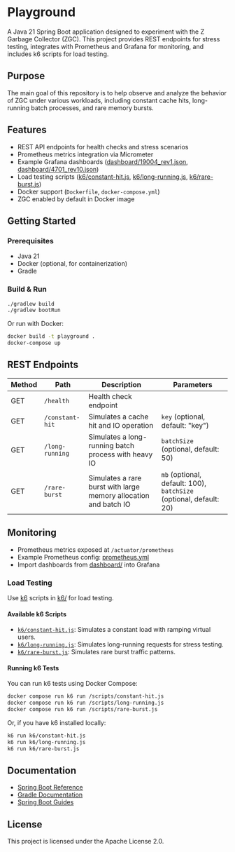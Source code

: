 # Playground

A Java 21 Spring Boot application designed to experiment with the Z Garbage Collector (ZGC). This project provides REST endpoints for stress testing, integrates with Prometheus and Grafana for monitoring, and includes k6 scripts for load testing.

## Purpose

The main goal of this repository is to help observe and analyze the behavior of ZGC under various workloads, including constant cache hits, long-running batch processes, and rare memory bursts.

## Features

- REST API endpoints for health checks and stress scenarios
- Prometheus metrics integration via Micrometer
- Example Grafana dashboards ([dashboard/19004_rev1.json](dashboard/19004_rev1.json), [dashboard/4701_rev10.json](dashboard/4701_rev10.json))
- Load testing scripts ([k6/constant-hit.js](k6/constant-hit.js), [k6/long-running.js](k6/long-running.js), [k6/rare-burst.js](k6/rare-burst.js))
- Docker support (`Dockerfile`, `docker-compose.yml`)
- ZGC enabled by default in Docker image

## Getting Started

### Prerequisites

- Java 21
- Docker (optional, for containerization)
- Gradle

### Build & Run

```sh
./gradlew build
./gradlew bootRun
```

Or run with Docker:

```sh
docker build -t playground .
docker-compose up
```

## REST Endpoints

| Method | Path            | Description                                                                 | Parameters                       |
|--------|-----------------|-----------------------------------------------------------------------------|----------------------------------|
| GET    | `/health`       | Health check endpoint                                                       |                                  |
| GET    | `/constant-hit` | Simulates a cache hit and IO operation                                      | `key` (optional, default: "key") |
| GET    | `/long-running` | Simulates a long-running batch process with heavy IO                        | `batchSize` (optional, default: 50) |
| GET    | `/rare-burst`   | Simulates a rare burst with large memory allocation and batch IO            | `mb` (optional, default: 100), `batchSize` (optional, default: 20) |

## Monitoring

- Prometheus metrics exposed at `/actuator/prometheus`
- Example Prometheus config: [prometheus.yml](prometheus.yml)
- Import dashboards from [dashboard/](dashboard/) into Grafana

### Load Testing

Use [k6](https://k6.io/) scripts in [k6/](k6/) for load testing.


#### Available k6 Scripts

- [`k6/constant-hit.js`](k6/constant-hit.js): Simulates a constant load with ramping virtual users.
- [`k6/long-running.js`](k6/long-running.js): Simulates long-running requests for stress testing.
- [`k6/rare-burst.js`](k6/rare-burst.js): Simulates rare burst traffic patterns.

#### Running k6 Tests

You can run k6 tests using Docker Compose:

```sh
docker compose run k6 run /scripts/constant-hit.js
docker compose run k6 run /scripts/long-running.js
docker compose run k6 run /scripts/rare-burst.js
```

Or, if you have k6 installed locally:

```sh
k6 run k6/constant-hit.js
k6 run k6/long-running.js
k6 run k6/rare-burst.js
```

## Documentation

- [Spring Boot Reference](https://docs.spring.io/spring-boot/3.5.4/reference/)
- [Gradle Documentation](https://docs.gradle.org)
- [Spring Boot Guides](https://spring.io/guides/gs/rest-service/)

## License

This project is licensed under the Apache License 2.0.